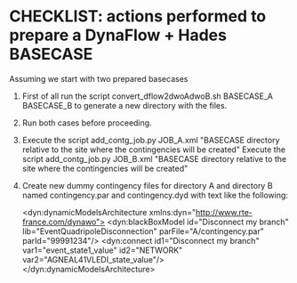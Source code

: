 
CHECKLIST: actions performed to prepare a DynaFlow + Hades BASECASE
===================================================================

Assuming we start with two prepared basecases

  1. First of all run the script convert_dflow2dwoAdwoB.sh BASECASE_A BASECASE_B to generate a new directory with the files. 
  
  2. Run both cases before proceeding.
  
  3. Execute the script add_contg_job.py JOB_A.xml "BASECASE directory relative to the site where the contingencies will be created"
     Execute the script add_contg_job.py JOB_B.xml "BASECASE directory relative to the site where the contingencies will be created"
     
  4. Create new dummy contingency files for directory A and directory B named contingency.par and contingency.dyd with text like the following:
     
     <?xml version="1.0" encoding="UTF-8" standalone="no"?>
     <dyn:dynamicModelsArchitecture xmlns:dyn="http://www.rte-france.com/dynawo">
       <dyn:blackBoxModel id="Disconnect my branch" lib="EventQuadripoleDisconnection" parFile="A/contingency.par" parId="99991234"/>
       <dyn:connect id1="Disconnect my branch" var1="event_state1_value" id2="NETWORK" var2="AGNEAL41VLEDI_state_value"/>
     </dyn:dynamicModelsArchitecture>
     
     <?xml version="1.0" encoding="UTF-8" standalone="no"?>
     <parametersSet xmlns="http://www.rte-france.com/dynawo">
       <set id="99991234">
         <par name="event_tEvent" type="DOUBLE" value="100"/>
         <par name="event_disconnectOrigin" type="BOOL" value="true"/>
         <par name="event_disconnectExtremity" type="BOOL" value="true"/>
       </set>
     </parametersSet>
     

